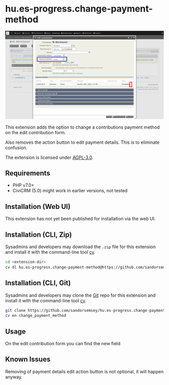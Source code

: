 # hu.es-progress.change-payment-method

![Screenshot](images/screenshot.png)

This extension adds the option to change a contributions payment method
on the edit contribution form.

Also removes the action button to edit payment details. This is to eliminate confusion.

The extension is licensed under [AGPL-3.0](LICENSE.txt).

## Requirements

* PHP v7.0+
* CiviCRM (5.0) might work in earlier versions, not tested

## Installation (Web UI)

This extension has not yet been published for installation via the web UI.

## Installation (CLI, Zip)

Sysadmins and developers may download the `.zip` file for this extension and
install it with the command-line tool [cv](https://github.com/civicrm/cv).

```bash
cd <extension-dir>
cv dl hu.es-progress.change-payment-method@https://github.com/sandorsemsey/hu.es-progress.change-payment-method/archive/master.zip
```

## Installation (CLI, Git)

Sysadmins and developers may clone the [Git](https://en.wikipedia.org/wiki/Git) repo for this extension and
install it with the command-line tool [cv](https://github.com/civicrm/cv).

```bash
git clone https://github.com/sandorsemsey/hu.es-progress.change-payment-method.git
cv en change_payment_method
```

## Usage

On the edit contribution form you can find the new field

## Known Issues

Removing of payment details edit action button is not optional, it will happen anyway.
